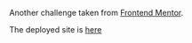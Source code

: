 Another challenge taken from [Frontend Mentor](https://www.frontendmentor.io).

The deployed site is [here]()
